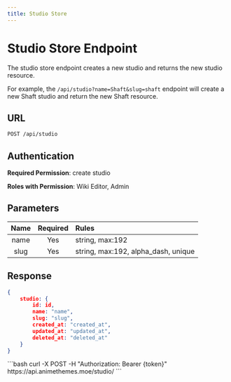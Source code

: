 ```yaml
---
title: Studio Store
---
```


<Block>

# Studio Store Endpoint

The studio store endpoint creates a new studio and returns the new studio resource.

For example, the `/api/studio?name=Shaft&slug=shaft` endpoint will create a new Shaft studio and return the new Shaft resource.

## URL

```sh
POST /api/studio
```

## Authentication

**Required Permission**: create studio

**Roles with Permission**: Wiki Editor, Admin

## Parameters

| Name     | Required | Rules                               |
| :------: | :------: | :---------------------------------- |
| name     | Yes      | string, max:192                     |
| slug     | Yes      | string, max:192, alpha_dash, unique |

## Response

```json
{
    studio: {
        id: id,
        name: "name",
        slug: "slug",
        created_at: "created_at",
        updated_at: "updated_at",
        deleted_at: "deleted_at"
    }
}
```

<Example>

<CURL>
```bash
curl -X POST -H "Authorization: Bearer {token}" https://api.animethemes.moe/studio/
```
</CURL>

</Example>

</Block>